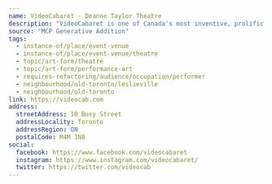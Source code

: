 ```yaml
---
name: VideoCabaret - Deanne Taylor Theatre
description: "VideoCabaret is one of Canada's most inventive, prolific and celebrated theatre ensembles. The company's founding playwrights Michael Hollingsworth and Deanne Taylor have created many enduring plays, and with renowned designers and actors have devised spectacularly original styles of performance — black-box epics, multi-media cabarets, musicals, opera, and masquerades."
source: "MCP Generative Addition"
tags:
  - instance-of/place/event-venue
  - instance-of/place/event-venue/theatre
  - topic/art-form/theatre
  - topic/art-form/performance-art
  - requires-refactoring/audience/occupation/performer
  - neighbourhood/old-toronto/leslieville
  - neighbourhood/old-toronto
link: https://videocab.com
address:
  streetAddress: 10 Busy Street
  addressLocality: Toronto
  addressRegion: ON
  postalCode: M4M 1N8
social:
  facebook: https://www.facebook.com/videocabaret
  instagram: https://www.instagram.com/videocabaret/
  twitter: https://twitter.com/videocab
---
```

